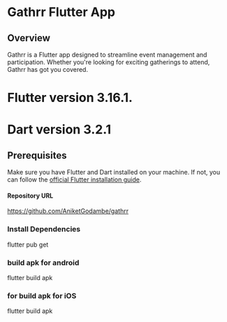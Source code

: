 # Gathrr Flutter App

## Overview
Gathrr is a Flutter app designed to streamline event management and participation. Whether you're looking for exciting gatherings to attend, Gathrr has got you covered. 

# Flutter version 3.16.1.
# Dart version 3.2.1


## Prerequisites
Make sure you have Flutter and Dart installed on your machine. If not, you can follow the [official Flutter installation guide](https://flutter.dev/docs/get-started/install).

#### Repository URL
https://github.com/AniketGodambe/gathrr

### Install Dependencies
flutter pub get

### build apk for android 
flutter build apk

### for build apk for iOS 
flutter build apk


